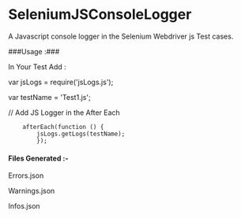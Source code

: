 # SeleniumJSConsoleLogger
A Javascript console logger in the Selenium Webdriver js Test cases.

###Usage :###

In Your Test Add :

 var jsLogs = require('jsLogs.js');
 
 var testName = 'Test1.js';
 
 // Add JS Logger in the After Each 
 

 
        afterEach(function () { 
            jsLogs.getLogs(testName);
            });
            


#### Files Generated :- #####

Errors.json

Warnings.json

Infos.json

